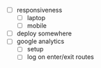 - [ ] responsiveness
  - [ ] laptop
  - [ ] mobile
- [ ] deploy somewhere
- [ ] google analytics
  - [ ] setup
  - [ ] log on enter/exit routes
